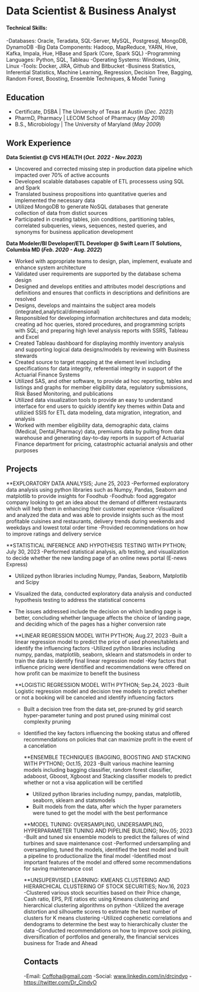 # Data Scientist & Business Analyst

#### Technical Skills:
-Databases: Oracle, Teradata, SQL-Server, MySQL, Postgresql, MongoDB, DynamoDB
-Big Data Components: Hadoop, MapReduce, YARN, Hive, Kafka, Impala, Hue, HBase and Spark (Core, Spark SQL)
-Programming Languages: Python, SQL, Tableau
-Operating Systems: Windows, Unix, Linux
-Tools: Docker, JIRA, Github and Bitbucket
-Business Statistics, Inferential Statistics, Machine Learning, Regression, Decision Tree, Bagging, Random Forest, Boosting, Ensemble Techniques, & Model Tuning

## Education
- Certificate, DSBA | The University of Texas at Austin (_Dec. 2023_)								       		
- PharmD, Pharmacy  | LECOM School of Pharmacy (_May 2018_)	 			        		
- B.S., Microbiology | The University of Maryland (_May 2009_)

## Work Experience
**Data Scientist @ CVS HEALTH (_Oct. 2022 - Nov.2023_)**
- Uncovered and corrected missing step in production data pipeline which impacted over 70% of active accounts
- Developed scalable databases capable of ETL processess using SQL and Spark
- Translated business propositions into quantitative queries and implemented the necessary data
- Utilized MongoDB to generate NoSQL databases that generate collection of data from distict sources
- Participated in creating tables, join conditions, partitioning tables, correlated subqueries, views, sequences, nested queries, and synonyms for business application development 

**Data Modeler/BI Developer/ETL Developer @ Swift Learn IT Solutions, Columbia MD (_Feb. 2020 - Aug. 2022_)**
- Worked with appropriate teams to design, plan, implement, evaluate and enhance system architecture
- Validated user requirements are supported by the database schema design
- Designed and develops entities and attributes model descriptions and definitions and ensures that conflicts in descriptions and definitions are resolved
- Designs, develops and maintains the subject area models (integrated,analytical/dimensional)
- Responsibled for developing information architectures and data models; creating ad hoc queries, stored procedures, and programming scripts with SQL; and preparing high level analysis reports with SSRS, Tableau and Excel
- Created Tableau dashboard for displaying monthly inventory analysis and supporting logical data designs/models by reviewing with Business stewards
- Created source to target mapping at the element level including specifications for data integrity, referential integrity in support of the Actuarial Finance Systems
- Utilized SAS, and other software, to provide ad hoc reporting, tables and listings and graphs for member eligibility data, regulatory submissions, Risk Based Monitoring, and publications
- Utilized data visualization tools to provide an easy to understand interface for end users to quickly identify key themes within Data and utilizied SSIS for ETL data modeling, data migration, integration, and analysis
- Worked with member eligibility data, demographic data, claims (Medical, Dental,Pharmacy) data, premiums data by pulling from data warehouse and generating day-to-day reports in support of Actuarial Finance department for pricing,
catastrophic actuarial analysis and other purposes

## Projects
**EXPLORATORY DATA ANALYSIS; June 25, 2023
-Performed exploratory data analysis using python libraries such as Numpy, Pandas, Seaborn and matplotlib to provide insights for Foodhub
-Foodhub: food aggregator company looking to get an idea about the demand of different restaurants which will help them in enhancing their customer experience
-Visualized and analyzed the data and was able to provide insights such as the most profitable cuisines and restaurants, delivery trends during weekends and weekdays and lowest total order time
-Provided recommendations on how to improve ratings and delivery service

**STATISTICAL INFERENCE AND HYPOTHESIS TESTING WITH PYTHON; July 30, 2023
-Performed statistical analysis, a/b testing, and visualization to decide whether the new landing page of an online news portal (E-news Express)
- Utilized python libraries including Numpy, Pandas, Seaborn, Matplotlib and Scipy
- Visualized the data, conducted exploratory data analysis and conducted hypothesis testing to address the statistical concerns
- The issues addressed include the decision on which landing page is better, concluding whether language affects the choice of landing page, and deciding which of the pages has a higher conversion rate

  **LINEAR REGRESSION MODEL WITH PYTHON; Aug.27, 2023
  -Built a linear regression model to predict the price of used phones/tablets and identify the influencing factors
  -Utilized python libraries including numpy, pandas, matplotlib, seaborn, sklearn and statsmodels in order to train the data to identify final linear regression model
  -Key factors that influence pricing were identified and recommendations were offered on how profit can be maximize to benefit the business

  **LOGISTIC REGRESSION MODEL WITH PYTHON; Sep.24, 2023
  -Built Logistic regression model and decision tree models to predict whether or not a booking will be canceled and identify influencing factors
  - Built a decision tree from the data set, pre-pruned by grid search hyper-parameter tuning and post pruned using minimal cost complexity pruning
  - Identified the key factors influencing the booking status and offered recommendations on policies that can maximize profit in the event of a cancelation
 
    **ENSEMBLE TECHNIQUES (BAGGING, BOOSTING AND STACKING WITH PYTHON); Oct.15, 2023
    -Built various machine learning models including bagging classifier, random forest classifier, adaboost, Gboost, Xgboost and Stacking classifier models to predict whether or not a visa application will be certified
    - Utilized python libraries including numpy, pandas, matplotlib, seaborn, sklearn and statsmodels
    - Built models from the data, after which the hyper parameters were tuned to get the model with the best performance
   
    **MODEL TUNING: OVERSAMPLING, UNDERSAMPLING, HYPERPARAMETER TUNING AND PIPELINE BUILDING; Nov.05; 2023
    -Built and tuned six ensemble models to predict the failures of wind turbines and save maintenance cost
    -Performed undersampling and oversampling, tuned the models, identified the best model and built a pipeline to productionalize the final model
    -Identified most important features of the model and offered some recommendations for saving maintenance cost

    **UNSUPERVISED LEARNING: KMEANS CLUSTERING AND HIERARCHICAL CLUSTERING OF STOCK SECURITIES; Nov.16, 2023
    -Clustered various stock securities based on their Price change, Cash ratio, EPS, P/E ratios etc using Kmeans clustering and hierarchical clustering algorithms on python
    -Utilized the average distortion and silhouette scores to estimate the best number of clusters for K means clustering
    -Utilized cophenetic correlations and dendograms to determine the best way to hierarchically cluster the data
    -Conducted recommendations on how to improve sock picking, diversification of portfolios and generally, the financial services business for Trade and Ahead

    ## Contacts
    -Email: Coffoha@gmail.com
    -Social: www.linkedin.com/in/drcindyo
            -https://twitter.com/Dr_CindyO

  
